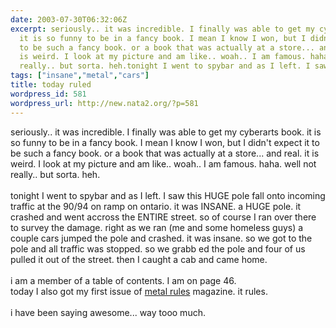 ```yaml
---
date: 2003-07-30T06:32:06Z
excerpt: seriously.. it was incredible. I finally was able to get my cyberarts book.
  it is so funny to be in a fancy book. I mean I know I won, but I didn't expect it
  to be such a fancy book. or a book that was actually at a store... and real. it
  is weird. I look at my picture and am like.. woah.. I am famous. haha. well not
  really.. but sorta. heh.tonight I went to spybar and as I left. I saw ...
tags: ["insane","metal","cars"]
title: today ruled
wordpress_id: 581
wordpress_url: http://new.nata2.org/?p=581
---
```


seriously.. it was incredible. I finally was able to get my cyberarts book. it is so funny to be in a fancy book. I mean I know I won, but I didn't expect it to be such a fancy book. or a book that was actually at a store... and real. it is weird. I look at my picture and am like.. woah.. I am famous. haha. well not really.. but sorta. heh.<br/><br/>tonight I went to spybar and as I left. I saw this HUGE pole fall onto incoming traffic at the 90/94 on ramp on ontario. it was INSANE. a HUGE pole. it crashed and went accross the ENTIRE street. so of course I ran over there to survey the damage. right as we ran (me and some homeless guys) a couple cars jumped the pole and crashed. it was insane. so we got to the pole and all traffic was stopped. so we grabb ed the pole and four of us pulled it out of the street. then I caught a cab and came home. <br/><br/>i am a member of a table of contents. I am on page 46.<Br>today I also got my first issue of <a href="http://www.metalrulesmagazine.com/">metal rules</a> magazine. it rules. <br/><br/>i have been saying awesome... way tooo much. 
